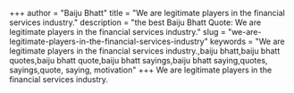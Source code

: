 +++
author = "Baiju Bhatt"
title = "We are legitimate players in the financial services industry."
description = "the best Baiju Bhatt Quote: We are legitimate players in the financial services industry."
slug = "we-are-legitimate-players-in-the-financial-services-industry"
keywords = "We are legitimate players in the financial services industry.,baiju bhatt,baiju bhatt quotes,baiju bhatt quote,baiju bhatt sayings,baiju bhatt saying,quotes, sayings,quote, saying, motivation"
+++
We are legitimate players in the financial services industry.
